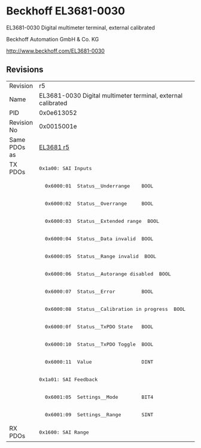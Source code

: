 # Beckhoff EL3681-0030

EL3681-0030 Digital multimeter terminal, external calibrated

Beckhoff Automation GmbH & Co. KG

http://www.beckhoff.com/EL3681-0030

## Revisions
<table>
<tr >
<td>Revision</td>
<td>r5</td>
</tr>
<tr >
<td>Name</td>
<td>EL3681-0030 Digital multimeter terminal, external calibrated</td>
</tr>
<tr >
<td>PID</td>
<td>0x0e613052</td>
</tr>
<tr >
<td>Revision No</td>
<td>0x0015001e</td>
</tr>
<tr >
<td>Same PDOs as</td>
<td><a href="EL3681">EL3681 r5</a></td>
</tr>
<tr class="txpdo pdosection">
<td rowspan=15 valign=top>TX PDOs</td>
<td><pre>0x1a00: SAI Inputs</pre></td>
<td></td>
</tr>
<tr class="txpdo">
<td><pre>  0x6000:01  Status__Underrange    BOOL</pre></td>
</tr>
<tr class="txpdo">
<td><pre>  0x6000:02  Status__Overrange     BOOL</pre></td>
</tr>
<tr class="txpdo">
<td><pre>  0x6000:03  Status__Extended range  BOOL</pre></td>
</tr>
<tr class="txpdo">
<td><pre>  0x6000:04  Status__Data invalid  BOOL</pre></td>
</tr>
<tr class="txpdo">
<td><pre>  0x6000:05  Status__Range invalid  BOOL</pre></td>
</tr>
<tr class="txpdo">
<td><pre>  0x6000:06  Status__Autorange disabled  BOOL</pre></td>
</tr>
<tr class="txpdo">
<td><pre>  0x6000:07  Status__Error         BOOL</pre></td>
</tr>
<tr class="txpdo">
<td><pre>  0x6000:08  Status__Calibration in progress  BOOL</pre></td>
</tr>
<tr class="txpdo">
<td><pre>  0x6000:0f  Status__TxPDO State   BOOL</pre></td>
</tr>
<tr class="txpdo">
<td><pre>  0x6000:10  Status__TxPDO Toggle  BOOL</pre></td>
</tr>
<tr class="txpdo">
<td><pre>  0x6000:11  Value                 DINT</pre></td>
</tr>
<tr class="txpdo pdosection">
<td><pre>0x1a01: SAI Feedback</pre></td>
</tr>
<tr class="txpdo">
<td><pre>  0x6001:05  Settings__Mode        BIT4</pre></td>
</tr>
<tr class="txpdo">
<td><pre>  0x6001:09  Settings__Range       SINT</pre></td>
</tr>
<tr class="rxpdo pdosection">
<td rowspan=1 valign=top>RX PDOs</td>
<td><pre>0x1600: SAI Range</pre></td>
<td></td>
</tr>
</table>
